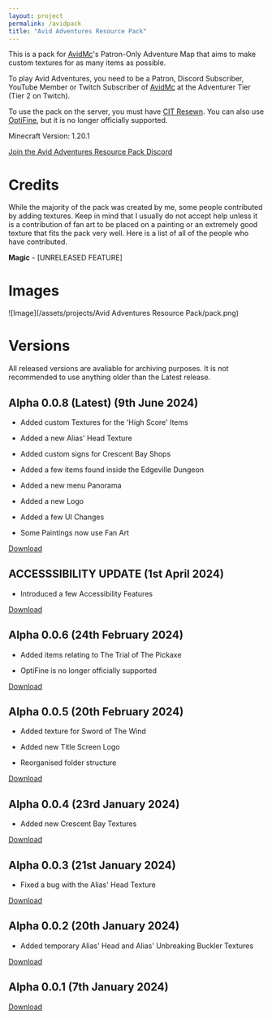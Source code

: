 ```yaml
---
layout: project
permalink: /avidpack
title: "Avid Adventures Resource Pack"
---
```

This is a pack for [AvidMc](https://youtube.com/@AvidMc)'s Patron-Only Adventure Map that aims to make custom textures for as many items as possible.

To play Avid Adventures, you need to be a Patron, Discord Subscriber, YouTube Member or Twitch Subscriber of [AvidMc](https://youtube.com/@AvidMc) at the Adventurer Tier (Tier 2 on Twitch).

To use the pack on the server, you must have [CIT Resewn](https://modrinth.com/mod/cit-resewn). You can also use [OptiFine](https://optifine.net/downloads), but it is no longer officially supported.

Minecraft Version: 1.20.1

[Join the Avid Adventures Resource Pack Discord](https://discord.gg/FSkQRYUvuc)
# Credits
While the majority of the pack was created by me, some people contributed by adding textures. Keep in mind that I usually do not accept help unless it is a contribution of fan art to be placed on a painting or an extremely good texture that fits the pack very well. Here is a list of all of the people who have contributed.

**Magic** - [UNRELEASED FEATURE]
<span>
  <script src="https://apis.google.com/js/platform.js"></script>
  <div class="g-ytsubscribe" data-channelid="UCIUtu8fG-NNOAMI1czK9H-A" data-layout="full" data-count="default"></div>

# Images
![Image](/assets/projects/Avid Adventures Resource Pack/pack.png)
# Versions
All released versions are avaliable for archiving purposes. It is not recommended to use anything older than the Latest release.

## Alpha 0.0.8 (Latest) (9th June 2024)
- Added custom Textures for the 'High Score' Items

- Added a new Alias' Head Texture

- Added custom signs for Crescent Bay Shops

- Added a few items found inside the Edgeville Dungeon

- Added a new menu Panorama

- Added a new Logo

- Added a few UI Changes

- Some Paintings now use Fan Art

[Download](https://www.mediafire.com/file/oyxwrmla3fmh53q/%255BAvid_Adventures%255D_v0.0.8.zip/file)
## ACCESSSIBILITY UPDATE (1st April 2024)
- Introduced a few Accessibility Features

[Download](https://www.mediafire.com/file/up4tz4ky868wdob/%255BAvid_Aventurea%255D_ACCESSSIBILITY_UPDATE_v0.0.6.zip/file)
## Alpha 0.0.6 (24th February 2024)
- Added items relating to The Trial of The Pickaxe

- OptiFine is no longer officially supported

[Download](https://www.mediafire.com/file/xm2bg99dbf7fsl2/%255BAvid_Adventures%255D_v0.0.6_ALPHA.zip/file)
## Alpha 0.0.5 (20th February 2024)
- Added texture for Sword of The Wind

- Added new Title Screen Logo

- Reorganised folder structure

[Download](https://www.mediafire.com/file/s4lao2hibb1j0wi/%255BAvid_Adventures%255D_v0.0.5_ALPHA.zip/file)
## Alpha 0.0.4 (23rd January 2024)
- Added new Crescent Bay Textures

[Download](https://www.mediafire.com/file/glltr9h85alosp1/%255BAvid_Adventures%255D_v0.0.4_ALPHA.zip/file)
## Alpha 0.0.3 (21st January 2024)
- Fixed a bug with the Alias' Head Texture

[Download](https://www.mediafire.com/file/l3420a1lruancoe/%255BAvid_Adventures%255D_v0.0.3_ALPHA.zip/file)
## Alpha 0.0.2 (20th January 2024)
- Added temporary Alias' Head and Alias' Unbreaking Buckler Textures

[Download](https://www.mediafire.com/file/xuo5dfrn6riighl/%255BAvid_Adventures%255D_v0.0.2_ALPHA.zip/file)
## Alpha 0.0.1 (7th January 2024)
[Download](https://www.mediafire.com/file/1iavtajogq93miu/%255BAvid_Adventures%255D_v0.0.1_ALPHA.zip/file)
